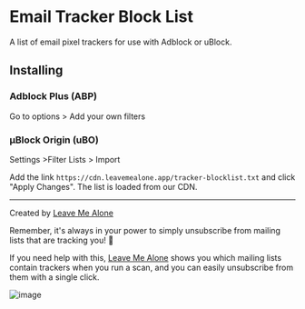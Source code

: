 # Email Tracker Block List

A list of email pixel trackers for use with Adblock or uBlock.

## Installing

### Adblock Plus (ABP)
Go to options > Add your own filters

### µBlock Origin (uBO)
Settings >Filter Lists > Import

Add the link `https://cdn.leavemealone.app/tracker-blocklist.txt` and click "Apply Changes". The list is loaded from our CDN.

---

Created by [Leave Me Alone](https://leavemealone.app)

Remember, it's always in your power to simply unsubscribe from mailing lists that are tracking you! 👀

If you need help with this, [Leave Me Alone](https://leavemealone.app) shows you which mailing lists contain trackers when you run a scan, and you can easily unsubscribe from them with a single click.

![image](https://user-images.githubusercontent.com/1462828/77821031-69b7dd80-7119-11ea-9183-cf76a34dd197.png)
